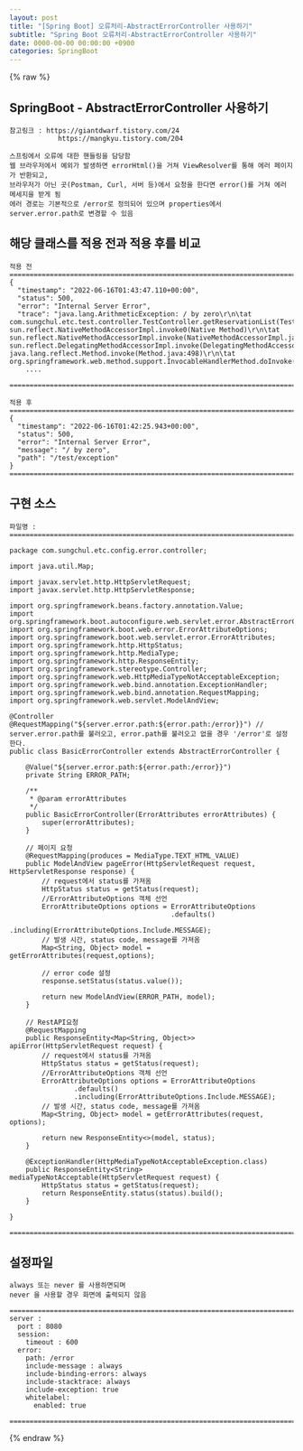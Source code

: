 ```yaml
---  
layout: post  
title: "[Spring Boot] 오류처리-AbstractErrorController 사용하기"  
subtitle: "Spring Boot 오류처리-AbstractErrorController 사용하기"  
date: 0000-00-00 00:00:00 +0900  
categories: SpringBoot  
---  
```

{% raw %}  
## SpringBoot - AbstractErrorController 사용하기  
  
	참고링크 : https://giantdwarf.tistory.com/24  
				https://mangkyu.tistory.com/204  
  
	스프링에서 오류에 대한 핸들링을 담당함  
	웹 브라우저에서 예외가 발생하면 errorHtml()을 거쳐 ViewResolver를 통해 에러 페이지가 반환되고,  
	브라우저가 아닌 곳(Postman, Curl, 서버 등)에서 요청을 한다면 error()를 거쳐 에러 메세지을 받게 됨  
	에러 경로는 기본적으로 /error로 정의되어 있으며 properties에서 server.error.path로 변경할 수 있음  
  
## 해당 클래스를 적용 전과 적용 후를 비교  
  
	적용 전  
	=================================================================================================================  
	{  
	  "timestamp": "2022-06-16T01:43:47.110+00:00",  
	  "status": 500,  
	  "error": "Internal Server Error",  
	  "trace": "java.lang.ArithmeticException: / by zero\r\n\tat com.sungchul.etc.test.controller.TestController.getReservationList(TestController.java:25)\r\n\tat sun.reflect.NativeMethodAccessorImpl.invoke0(Native Method)\r\n\tat sun.reflect.NativeMethodAccessorImpl.invoke(NativeMethodAccessorImpl.java:62)\r\n\tat sun.reflect.DelegatingMethodAccessorImpl.invoke(DelegatingMethodAccessorImpl.java:43)\r\n\tat java.lang.reflect.Method.invoke(Method.java:498)\r\n\tat org.springframework.web.method.support.InvocableHandlerMethod.doInvoke(InvocableHandlerMethod.java:205)\r\n\tat  
		....  
  
	=================================================================================================================  
  
	적용 후  
	=================================================================================================================  
	{  
	  "timestamp": "2022-06-16T01:42:25.943+00:00",  
	  "status": 500,  
	  "error": "Internal Server Error",  
	  "message": "/ by zero",  
	  "path": "/test/exception"  
	}  
	=================================================================================================================  
  
## 구현 소스  
  
	파일명 :  
	=================================================================================================================  
  
	package com.sungchul.etc.config.error.controller;  
  
	import java.util.Map;  
  
	import javax.servlet.http.HttpServletRequest;  
	import javax.servlet.http.HttpServletResponse;  
  
	import org.springframework.beans.factory.annotation.Value;  
	import org.springframework.boot.autoconfigure.web.servlet.error.AbstractErrorController;  
	import org.springframework.boot.web.error.ErrorAttributeOptions;  
	import org.springframework.boot.web.servlet.error.ErrorAttributes;  
	import org.springframework.http.HttpStatus;  
	import org.springframework.http.MediaType;  
	import org.springframework.http.ResponseEntity;  
	import org.springframework.stereotype.Controller;  
	import org.springframework.web.HttpMediaTypeNotAcceptableException;  
	import org.springframework.web.bind.annotation.ExceptionHandler;  
	import org.springframework.web.bind.annotation.RequestMapping;  
	import org.springframework.web.servlet.ModelAndView;  
  
	@Controller  
	@RequestMapping("${server.error.path:${error.path:/error}}") // server.error.path를 불러오고, error.path를 불러오고 없을 경우 '/error'로 설정한다.  
	public class BasicErrorController extends AbstractErrorController {  
  
		@Value("${server.error.path:${error.path:/error}}")  
		private String ERROR_PATH;  
  
		/**  
		 * @param errorAttributes  
		 */  
		public BasicErrorController(ErrorAttributes errorAttributes) {  
			super(errorAttributes);  
		}  
  
		// 페이지 요청  
		@RequestMapping(produces = MediaType.TEXT_HTML_VALUE)  
		public ModelAndView pageError(HttpServletRequest request, HttpServletResponse response) {  
			// request에서 status를 가져옴  
			HttpStatus status = getStatus(request);  
			//ErrorAttributeOptions 객체 선언  
			ErrorAttributeOptions options = ErrorAttributeOptions  
											.defaults()  
											.including(ErrorAttributeOptions.Include.MESSAGE);  
			// 발생 시간, status code, message를 가져옴  
			Map<String, Object> model = getErrorAttributes(request,options);  
  
			// error code 설정  
			response.setStatus(status.value());  
  
			return new ModelAndView(ERROR_PATH, model);  
		}  
  
		// RestAPI요청  
		@RequestMapping  
		public ResponseEntity<Map<String, Object>> apiError(HttpServletRequest request) {  
			// request에서 status를 가져옴  
			HttpStatus status = getStatus(request);  
			//ErrorAttributeOptions 객체 선언  
			ErrorAttributeOptions options = ErrorAttributeOptions  
					.defaults()  
					.including(ErrorAttributeOptions.Include.MESSAGE);  
			// 발생 시간, status code, message를 가져옴  
			Map<String, Object> model = getErrorAttributes(request, options);  
  
			return new ResponseEntity<>(model, status);  
		}  
  
		@ExceptionHandler(HttpMediaTypeNotAcceptableException.class)  
		public ResponseEntity<String> mediaTypeNotAcceptable(HttpServletRequest request) {  
			HttpStatus status = getStatus(request);  
			return ResponseEntity.status(status).build();  
		}  
  
	}  
  
	=================================================================================================================  
  
##  설정파일  
	always 또는 never 를 사용하면되며  
	never 을 사용할 경우 화면에 출력되지 않음  
  
	=================================================================================================================  
	server :  
	  port : 8080  
	  session:  
		timeout : 600  
	  error:  
		path: /error  
		include-message : always  
		include-binding-errors: always  
		include-stacktrace: always  
		include-exception: true  
		whitelabel:  
		  enabled: true  
  
	=================================================================================================================  
{% endraw %}